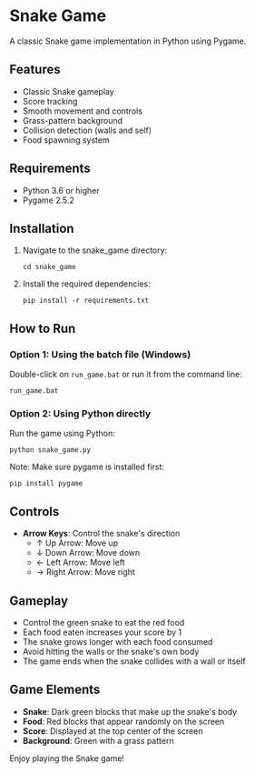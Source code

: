 # Snake Game

A classic Snake game implementation in Python using Pygame.

## Features

- Classic Snake gameplay
- Score tracking
- Smooth movement and controls
- Grass-pattern background
- Collision detection (walls and self)
- Food spawning system

## Requirements

- Python 3.6 or higher
- Pygame 2.5.2

## Installation

1. Navigate to the snake_game directory:
   ```
   cd snake_game
   ```

2. Install the required dependencies:
   ```
   pip install -r requirements.txt
   ```

## How to Run

### Option 1: Using the batch file (Windows)
Double-click on `run_game.bat` or run it from the command line:
```
run_game.bat
```

### Option 2: Using Python directly
Run the game using Python:
```
python snake_game.py
```

Note: Make sure pygame is installed first:
```
pip install pygame
```

## Controls

- **Arrow Keys**: Control the snake's direction
  - ↑ Up Arrow: Move up
  - ↓ Down Arrow: Move down
  - ← Left Arrow: Move left
  - → Right Arrow: Move right

## Gameplay

- Control the green snake to eat the red food
- Each food eaten increases your score by 1
- The snake grows longer with each food consumed
- Avoid hitting the walls or the snake's own body
- The game ends when the snake collides with a wall or itself

## Game Elements

- **Snake**: Dark green blocks that make up the snake's body
- **Food**: Red blocks that appear randomly on the screen
- **Score**: Displayed at the top center of the screen
- **Background**: Green with a grass pattern

Enjoy playing the Snake game!

